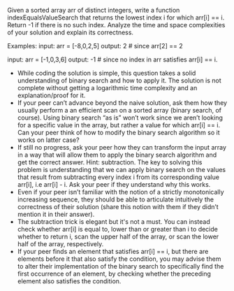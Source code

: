 Given a sorted array arr of distinct integers, write a function indexEqualsValueSearch that returns the lowest index i for which arr[i] == i. Return -1 if there is no such index. Analyze the time and space complexities of your solution and explain its correctness.

Examples:
input: arr = [-8,0,2,5]
output: 2 # since arr[2] == 2

input: arr = [-1,0,3,6]
output: -1 # since no index in arr satisfies arr[i] == i.

- While coding the solution is simple, this question takes a solid understanding of binary search and how to apply it. The solution is not complete without getting a logarithmic time complexity and an explanation/proof for it.
- If your peer can’t advance beyond the naive solution, ask them how they usually perform a an efficient scan on a sorted array (binary search, of course).
Using binary search “as is” won’t work since we aren’t looking for a specific value in the array, but rather a value for which arr[i] == i. Can your peer think of how to modify the binary search algorithm so it works on latter case?
- If still no progress, ask your peer how they can transform the input array in a way that will allow them to apply the binary search algorithm and get the correct answer. Hint: subtraction.
The key to solving this problem is understanding that we can apply binary search on the values that result from subtracting every index i from its corresponding value arr[i], i.e arr[i] - i. Ask your peer if they understand why this works.
- Even if your peer isn’t familiar with the notion of a strictly monotonically increasing sequence, they should be able to articulate intuitively the correctness of their solution (share this notion with them if they didn’t mention it in their answer).
- The subtraction trick is elegant but it's not a must. You can instead check whether arr[i] is equal to, lower than or greater than i to decide whether to return i, scan the upper half of the array, or scan the lower half of the array, respectively.
- If your peer finds an element that satisfies arr[i] == i, but there are elements before it that also satisfy the condition, you may advise them to alter their implementation of the binary search to specifically find the first occurrence of an element, by checking whether the preceding element also satisfies the condition.